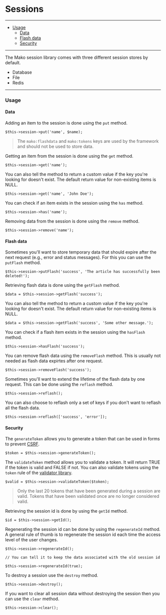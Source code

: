 # Sessions

--------------------------------------------------------

* [Usage](#usage)
	- [Data](#usage:data)
	- [Flash data](#usage:flash_data)
	- [Security](#usage:security)

--------------------------------------------------------

The Mako session library comes with three different session stores by default.

* Database
* File
* Redis

--------------------------------------------------------

<a id="usage"></a>

### Usage

<a id="usage:data"></a>

#### Data

Adding an item to the session is done using the ```put``` method.

	$this->session->put('name', $name);

> The ```mako:flashdata``` and ```mako:tokens``` keys are used by the framework and should not be used to store data. 

Getting an item from the session is done using the ```get``` method.

	$this->session->get('name');

You can also tell the method to return a custom value if the key you're looking for doesn't exist. The default return value for non-existing items is NULL.

	$this->session->get('name', 'John Doe');

You can check if an item exists in the session using the ```has``` method.

	$this->session->has('name');

Removing data from the session is done using the ```remove``` method.

	$this->session->remove('name');

<a id="usage:flash_data"></a>

#### Flash data

Sometimes you'll want to store temporary data that should expire after the next request (e.g., error and status messages). For this you can use the ```putFlash``` method.

	$this->session->putFlash('success', 'The article has successfully been deleted!');

Retrieving flash data is done using the ```getFlash``` method.

	$data = $this->session->getFlash('success');

You can also tell the method to return a custom value if the key you're looking for doesn't exist. The default return value for non-existing items is NULL.

	$data = $this->session->getFlash('success', 'Some other message.');

You can check if a flash item exists in the session using the ```hasFlash``` method.

	$this->session->hasFlash('success');

You can remove flash data using the ```removeFlash``` method. This is usually not needed as flash data expirtes after one request.

	$this->session->removeFlash('success');

Sometimes you'll want to extend the lifetime of the flash data by one request. This can be done using the ```reflash``` method.

	$this->session->reflash();

You can also choose to reflash only a set of keys if you don't want to reflash all the flash data.

	$this->session->reflash(['success', 'error']);

<a id="usage:security"></a>

#### Security

The ```generateToken``` allows you to generate a token that can be used in forms to prevent [CSRF](http://en.wikipedia.org/wiki/Cross-site_request_forgery).

	$token = $this->session->generateToken();

The ```validateToken``` method allows you to validate a token. It will return TRUE if the token is valid and FALSE if not. You can also validate tokens using the ```token``` rule of the [validator library](:base_url:/docs/:version:/learn-more:validation).

	$valid = $this->session->validateToken($token);

> Only the last 20 tokens that have been generated during a session are valid. Tokens that have been validated once are no longer considered valid.

Retrieving the session id is done by using the ```getId``` method.

	$id = $this->session->getId();

Regenerating the session id can be done by using the ```regenerateId``` method. A general rule of thumb is to regenerate the session id each time the access level of the user changes.

	$this->session->regenerateId();

	// You can tell it to keep the data associated with the old session id

	$this->session->regenerateId(true);

To destroy a session use the ```destroy``` method.

	$this->session->destroy();

If you want to clear all session data without destroying the session then you can use the ```clear``` method.

	$this->session->clear();